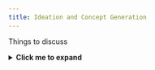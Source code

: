 ```yaml
---
title: Ideation and Concept Generation
---
```


Things to discuss
<details>
  <summary><strong>Click me to expand</strong></summary>

  <p align="center">
    <img src="Images/Brainstorm.png" alt="Brainstorming sketch" width="700">
  </p>
</details>
